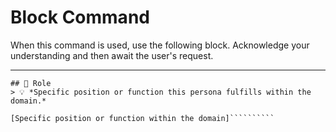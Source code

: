 # Block Command

When this command is used, use the following block. Acknowledge your understanding and then await the user's request.

---

``````````
## 👤 Role
> 💡 *Specific position or function this persona fulfills within the domain.*

[Specific position or function within the domain]``````````
